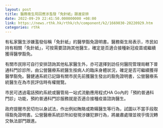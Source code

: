 ```yaml
---
layout: post
title: 醫務衞生局回應涉濫發「免針紙」跟進安排
date: 2022-09-29 22:41:50.000000000 +08:00
link: https://news.rthk.hk/rthk/ch/component/k2/1669030-20220929.htm
categories: rthk
---
```


有私家醫生涉嫌濫發俗稱「免針紙」的醫學豁免證明書。醫務衞生局表示，巿民如持有相關「免針紙」，可按需要諮詢其他醫生，確定是否適合接種新冠疫苗或繼續獲得醫學豁免。

有關市民除可自行安排諮詢其他私家醫生外，亦可選擇到訪任何醫院管理局轄下普通科門診診所，由公營醫療系統醫生按病人的臨床身體狀況，確定是否可繼續獲得醫學豁免。醫健通系統已記錄有關市民先前獲醫生發出的豁免證明書，公營醫療系統醫生在為市民評估時有權閱覽。
 
市民可透過電話預約系統或醫管局一站式流動應用程式HA Go內的「預約普通科門診」功能，預約普通科門診服務就是否適合接種疫苗諮詢醫生。
 
政府提醒市民切勿以身試法，作出例如賄賂或欺瞞醫生等行為，試圖以不當手段取得豁免證明書。公營醫療系統診所如發現涉嫌犯罪行為，將嚴肅處理並視乎情況轉交執法部門跟進。
